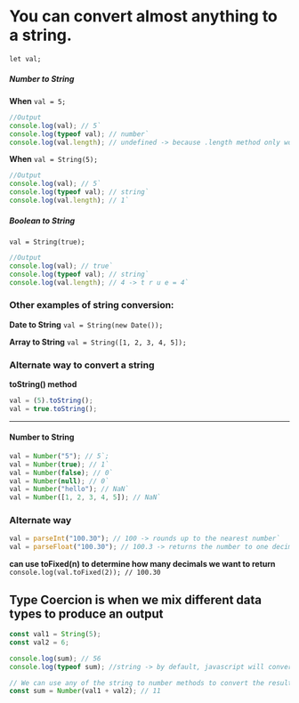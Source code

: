 # You can convert almost anything to a string.

`let val;`

##### Number to String

**When** `val = 5;`

```javascript
//Output
console.log(val); // 5`
console.log(typeof val); // number`
console.log(val.length); // undefined -> because .length method only works on a string`
```

**When** `val = String(5);`

```javascript
//Output
console.log(val); // 5`
console.log(typeof val); // string`
console.log(val.length); // 1`
```

##### Boolean to String

`val = String(true);`

```javascript
//Output
console.log(val); // true`
console.log(typeof val); // string`
console.log(val.length); // 4 -> t r u e = 4`
```

### Other examples of string conversion:

**Date to String**
`val = String(new Date());`

**Array to String**
`val = String([1, 2, 3, 4, 5]);`

### Alternate way to convert a string

**toString() method**

```javascript
val = (5).toString();
val = true.toString();
```

---

#### Number to String

```javascript
val = Number("5"); // 5`;
val = Number(true); // 1`
val = Number(false); // 0`
val = Number(null); // 0`
val = Number("hello"); // NaN`
val = Number([1, 2, 3, 4, 5]); // NaN`
```

### Alternate way

```javascript
val = parseInt("100.30"); // 100 -> rounds up to the nearest number`
val = parseFloat("100.30"); // 100.3 -> returns the number to one decimal`
```

**can use toFixed(n) to determine how many decimals we want to return**
`console.log(val.toFixed(2)); // 100.30`

## Type Coercion is when we mix different data types to produce an output

```javascript
const val1 = String(5);
const val2 = 6;

console.log(sum); // 56
console.log(typeof sum); //string -> by default, javascript will convert the other data type into a string.

// We can use any of the string to number methods to convert the result into a number instead.
const sum = Number(val1 + val2); // 11
```
